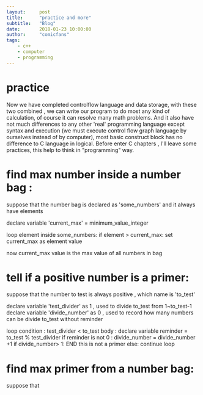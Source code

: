 ```yaml
---
layout:     post
title:      "practice and more"
subtitle:   "Blog"
date:       2018-01-23 10:00:00
author:     "comicfans"
tags:
    - c++
    - computer
    - programming
---
```


# practice

Now we have completed controlflow language and data storage, with these two combined , we can write our program to do most any kind of calculation, of course it can resolve many math problems. And it also have not much differences to any other 'real' programming language except syntax and execution (we must execute control flow graph language by ourselves instead of by computer), most basic construct block has no difference to C language in logical. Before enter C chapters , I'll leave some practices, this help to think in "programming" way.



# find max number inside a number bag :

suppose that the number bag is declared as 'some_numbers' and it always have elements

declare variable 'current_max' = minimum_value_integer

loop element inside some_numbers:
    if element > current_max:
        set current_max as element value

now current_max value is the max value of all numbers in bag


# tell if a positive number is a primer:

suppose that the number to test is always positive , which name is 'to_test'

declare variable 'test_divider' as 1    , used to divide to_test from 1~to_test-1
declare variable 'divide_number' as 0   , used to record how many numbers can be divide to_test without reminder

loop condition : test_divider < to_test
     body : declare variable reminder = to_test % test_divider 
            if reminder is not 0 :
                 divide_number = divide_number +1
                 if divide_number> 1:
                      END this is not a primer
            else:
                 continue loop
          

# find max primer from a number bag:

suppose that 
            
            









